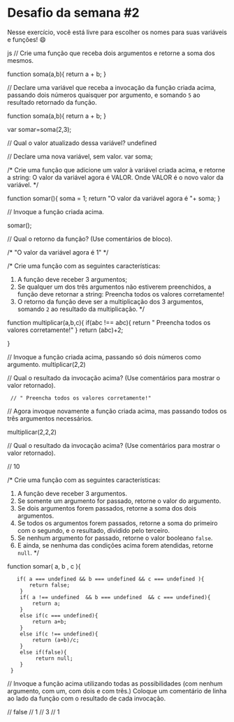 # Desafio da semana #2

Nesse exercício, você está livre para escolher os nomes para suas variáveis e funções! :smile:

js
// Crie uma função que receba dois argumentos e retorne a soma dos mesmos.

 function soma(a,b){
       return a + b;
 }

// Declare uma variável que receba a invocação da função criada acima, passando dois números quaisquer por argumento, e somando `5` ao resultado retornado da função.

function soma(a,b){
       return a + b;
 }

 var somar=soma(2,3);

// Qual o valor atualizado dessa variável?
undefined

// Declare uma nova variável, sem valor.
var soma;

/*
Crie uma função que adicione um valor à variável criada acima, e retorne a string:
    O valor da variável agora é VALOR.
Onde VALOR é o novo valor da variável.
*/

function somar(){
  soma = 1;
  return "O valor da variável agora é  "+ soma;
}

// Invoque a função criada acima.

somar();

// Qual o retorno da função? (Use comentários de bloco).

/* "O valor da variável agora é 1" */

/*
Crie uma função com as seguintes características:
1. A função deve receber 3 argumentos;
2. Se qualquer um dos três argumentos não estiverem preenchidos, a função deve retornar a string:
    Preencha todos os valores corretamente!
3. O retorno da função deve ser a multiplicação dos 3 argumentos, somando `2` ao resultado da multiplicação.
*/

function multiplicar(a,b,c){
       if(a*b*c !==  a*b*c){
         return " Preencha todos os valores corretamente!"
}
return (a*b*c)+2;

}

// Invoque a função criada acima, passando só dois números como argumento.
multiplicar(2,2)

// Qual o resultado da invocação acima? (Use comentários para mostrar o valor retornado).

     // " Preencha todos os valores corretamente!"

// Agora invoque novamente a função criada acima, mas passando todos os três argumentos necessários.

multiplicar(2,2,2)


// Qual o resultado da invocação acima? (Use comentários para mostrar o valor retornado).

// 10

/*
Crie uma função com as seguintes características:
1. A função deve receber 3 argumentos.
2. Se somente um argumento for passado, retorne o valor do argumento.
3. Se dois argumentos forem passados, retorne a soma dos dois argumentos.
4. Se todos os argumentos forem passados, retorne a soma do primeiro com o segundo, e o resultado, dividido pelo terceiro.
5. Se nenhum argumento for passado, retorne o valor booleano `false`.
6. E ainda, se nenhuma das condições acima forem atendidas, retorne `null`.
*/

function somar( a, b , c ){

       if( a === undefined && b === undefined && c === undefined ){
           return false;
        }
        if( a !== undefined  && b === undefined  && c === undefined){
            return a;
        }
        else if(c === undefined){
            return a+b;
        }
        else if(c !== undefined){
            return (a+b)/c;
        }
        else if(false){
             return null;
        }
     }

// Invoque a função acima utilizando todas as possibilidades (com nenhum argumento, com um, com dois e com três.) Coloque um comentário de linha ao lado da função com o resultado de cada invocação.

// false
// 1
// 3
// 1